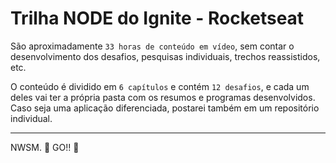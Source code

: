 # Trilha NODE do Ignite - Rocketseat

São aproximadamente `33 horas de conteúdo em vídeo`, sem contar o desenvolvimento dos desafios, pesquisas individuais, trechos reassistidos, etc.

O conteúdo é dividido em `6 capítulos` e contém `12 desafios`, e cada um deles vai ter a própria pasta com os resumos e programas desenvolvidos. Caso seja uma aplicação diferenciada, postarei também em um repositório individual.

---

NWSM. 🛫 GO!! 🌌